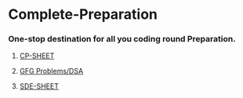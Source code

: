 # Complete-Preparation

### One-stop destination for all you coding round Preparation.

1. [CP-SHEET](CP-SHEET)

2. [GFG Problems/DSA](GFG)

3. [SDE-SHEET](SDE-SHEET)
